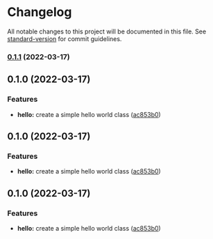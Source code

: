 # Changelog

All notable changes to this project will be documented in this file. See [standard-version](https://github.com/conventional-changelog/standard-version) for commit guidelines.

### [0.1.1](https://github.com/Sovenique/java-maven-standard-version-sample/compare/v0.1.0...v0.1.1) (2022-03-17)

## 0.1.0 (2022-03-17)


### Features

* **hello:** create a simple hello world class ([ac853b0](https://github.com/Sovenique/java-maven-standard-version-sample/commit/ac853b02cfc64e8513d57cefd74d0ad2d80e59e9))

## 0.1.0 (2022-03-17)


### Features

* **hello:** create a simple hello world class ([ac853b0](https://github.com/Sovenique/java-maven-standard-version-sample/commit/ac853b02cfc64e8513d57cefd74d0ad2d80e59e9))

## 0.1.0 (2022-03-17)


### Features

* **hello:** create a simple hello world class ([ac853b0](https://github.com/Sovenique/java-maven-standard-version-sample/commit/ac853b02cfc64e8513d57cefd74d0ad2d80e59e9))

